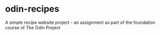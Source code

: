 # odin-recipes
A simple recipe website project - an assignment as part of the foundation course of The Odin Project
